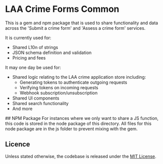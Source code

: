 # LAA Crime Forms Common
This is a gem and npm package that is used to share functionality and data across the 'Submit a crime form' and 'Assess a crime form' services.

It is currently used for:

- Shared L10n of strings
- JSON schema definition and validation
- Pricing and fees

It may one day be used for:

- Shared logic relating to the LAA crime application store including:
  - Generating tokens to authenticate outgoing requests
  - Verifying tokens on incoming requests
  - Webhook subscription/unsubscription
- Shared UI components
- Shared search functionality
- And more

## NPM Package
For instances where we only want to share a JS function, this code is stored in the node package of this directory. All files for this node package are in the js folder to prevent mixing with the gem.

## Licence
Unless stated otherwise, the codebase is released under the [MIT License][mit].

[mit]: LICENCE

